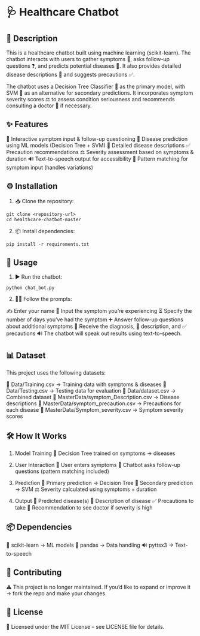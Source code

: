 # 🩺 Healthcare Chatbot


## 📖 Description

This is a healthcare chatbot built using machine learning (scikit-learn).
The chatbot interacts with users to gather symptoms 🤒, asks follow-up questions ❓, and predicts potential diseases 🧬.
It also provides detailed disease descriptions 📄 and suggests precautions ✅.

The chatbot uses a Decision Tree Classifier 🌳 as the primary model, with SVM 🤖 as an alternative for secondary predictions.
It incorporates symptom severity scores ⚖️ to assess condition seriousness and recommends consulting a doctor 🏥 if necessary.


## ✨ Features

💬 Interactive symptom input & follow-up questioning
🔮 Disease prediction using ML models (Decision Tree + SVM)
📄 Detailed disease descriptions
✅ Precaution recommendations
⚖️ Severity assessment based on symptoms & duration
🔊 Text-to-speech output for accessibility
🔎 Pattern matching for symptom input (handles variations)


## ⚙️ Installation

1. 📥 Clone the repository:
```
git clone <repository-url>
cd healthcare-chatbot-master
```
2. 📦 Install dependencies:
```
pip install -r requirements.txt
```


## 🚀 Usage

1. ▶️ Run the chatbot:
```
python chat_bot.py
```
2. 🧑‍⚕️ Follow the prompts:

✍️ Enter your name
🤒 Input the symptom you’re experiencing
⏳ Specify the number of days you’ve had the symptom
➕ Answer follow-up questions about additional symptoms
🧬 Receive the diagnosis, 📄 description, and ✅ precautions
🔊 The chatbot will speak out results using text-to-speech.


## 📊 Dataset

This project uses the following datasets:

📂 Data/Training.csv → Training data with symptoms & diseases
📂 Data/Testing.csv → Testing data for evaluation
📂 Data/dataset.csv → Combined dataset
📂 MasterData/symptom_Description.csv → Disease descriptions
📂 MasterData/symptom_precaution.csv → Precautions for each disease
📂 MasterData/Symptom_severity.csv → Symptom severity scores


## 🛠️ How It Works

1. Model Training
🌳 Decision Tree trained on symptoms → diseases

2. User Interaction
👤 User enters symptoms
🔄 Chatbot asks follow-up questions (pattern matching included)

3. Prediction
🎯 Primary prediction → Decision Tree
🤖 Secondary prediction → SVM
⚖️ Severity calculated using symptoms + duration

4. Output
🧬 Predicted disease(s)
📄 Description of disease
✅ Precautions to take
🏥 Recommendation to see doctor if severity is high


## 📦 Dependencies
🧮 scikit-learn → ML models
🐼 pandas → Data handling
🔊 pyttsx3 → Text-to-speech


## 🤝 Contributing

⚠️ This project is no longer maintained.
If you’d like to expand or improve it → fork the repo and make your changes.

## 📜 License

📄 Licensed under the MIT License – see LICENSE file for details.
